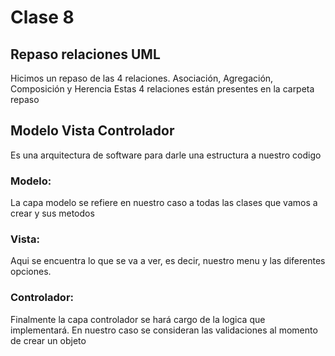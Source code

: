 # Clase 8

## Repaso relaciones UML
Hicimos un repaso de las 4 relaciones. Asociación, Agregación, Composición y Herencia
Estas 4 relaciones están presentes en la carpeta repaso

## Modelo Vista Controlador
Es una arquitectura de software para darle una estructura a nuestro codigo

### Modelo:
La capa modelo se refiere en nuestro caso a todas las clases que vamos a crear y sus metodos

### Vista:
Aqui se encuentra lo que se va a ver, es decir, nuestro menu y las diferentes opciones. 

### Controlador:
Finalmente la capa controlador se hará cargo de la logica que implementará. En nuestro caso se consideran las validaciones al momento de crear un objeto